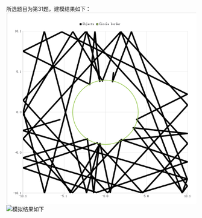 所选题目为第31题，建模结果如下：
![billard](https://raw.githubusercontent.com/maphyca/compuational_physics_2014301020045/master/homework/billiard.png)
![模拟结果如下](https://github.com/maphyca/compuational_physics_2014301020045/blob/master/homework/Minimal_Default_(3)_4.gif?raw=true)
